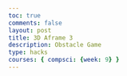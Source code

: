 ```yaml
---
toc: true
comments: false
layout: post
title: 3D Aframe 3
description: Obstacle Game
type: hacks
courses: { compsci: {week: 9} }
--- 
```

<html>
<head>
  <script src="https://aframe.io/releases/1.2.0/aframe.min.js"></script>
  <script src="https://unpkg.com/aframe-environment-component/dist/aframe-environment-component.min.js"></script>
</head>
<body>
<embed src="https://www.youtube.com/watch?v=PzRI40HmRt8" hidden="true" autostart="true" loop="true">
  <!-- Scene -->
  <a-scene>
    <a-entity environment="preset: dream;"></a-entity>
    <!-- Moving Box -->
    <a-box src="https://i.imgur.com/mYmmbrp.jpg" id="movableBox" position="0 1 0" width="1" height="1" depth="1" color="red" wasd-controls></a-box>
    <!-- Stationary Box -->
    <a-box id="stationaryBox" position="3 1 0" width="1" height="1" depth="1" color="green"></a-box>
    <!-- Camera -->
    <a-entity camera look-controls position="0 1.6 5"></a-entity>
    <!-- Score Display -->
    <a-entity
      id="scoreDisplay"
      position="1.5 2.5 -5" 
      text="value: Score: 0; color: white; font: exo2bold; align: right; width: 2">
    </a-entity>
  </a-scene>

  <script>
    AFRAME.registerComponent('collision-handler', {
      init: function () {
        this.movableBox = document.getElementById('movableBox');
        this.stationaryBox = document.getElementById('stationaryBox');
        this.scoreDisplay = document.getElementById('scoreDisplay');
        this.score = 0;
        this.updateScoreDisplay();
      },

      tick: function () {
        var movablePosition = this.movableBox.getAttribute('position');
        var stationaryPosition = this.stationaryBox.getAttribute('position');

        // Check for collision
        if (
          movablePosition.x < stationaryPosition.x + 0.5 &&
          movablePosition.x > stationaryPosition.x - 0.5 &&
          movablePosition.z < stationaryPosition.z + 0.5 &&
          movablePosition.z > stationaryPosition.z - 0.5
        ) {
          this.score++;
          this.updateScoreDisplay();
          if score = 11{
          alert('You win!');
          // Reset the position of the movable box
          this.movableBox.setAttribute('position', '0 1 0');
          }
        }
      },

      updateScoreDisplay: function () {
        this.scoreDisplay.setAttribute('text', 'value', 'Score: ' + this.score);
      }
    });
  </script>
  <a-scene collision-handler></a-scene>

</body>
</html>

